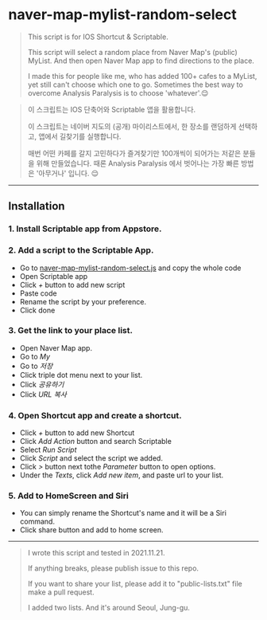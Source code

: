 # naver-map-mylist-random-select

> This script is for IOS Shortcut & Scriptable.
>
> This script will select a random place from Naver Map's (public) MyList. And then open Naver Map app to find directions to the place. 
>
> I made this for people like me, who has added 100+ cafes to a MyList, yet still can't choose which one to go. Sometimes the best way to overcome Analysis Paralysis is to choose 'whatever'.😌


> 이 스크립트는 IOS 단축어와 Scriptable 앱을 활용합니다.
>
> 이 스크립트는 네이버 지도의 (공개) 마이리스트에서, 한 장소를 랜덤하게 선택하고, 앱에서 길찾기를 실행합니다.
>
> 매번 어떤 카페를 갈지 고민하다가 즐겨찾기만 100개씩이 되어가는 저같은 분들을 위해 만들었습니다. 때론 Analysis Paralysis 에서 벗어나는 가장 빠른 방법은 '아무거나' 입니다. 😌

---

## Installation

### 1. Install Scriptable app from Appstore.

### 2. Add a script to the Scriptable App.
- Go to [naver-map-mylist-random-select.js](https://github.com/jan9won/naver-map-mylist-random-select/naver-map-mylist-random-select.js) and copy the whole code
- Open Scriptable app
- Click *+* button to add new script
- Paste code
- Rename the script by your preference.
- Click done

### 3. Get the link to your place list.
- Open Naver Map app.
- Go to *My*
- Go to *저장*
- Click triple dot menu next to your list.
- Click *공유하기*
- Click *URL 복사*

### 4. Open Shortcut app and create a shortcut.
- Click *+* button to add new Shortcut
- Click *Add Action* button and search Scriptable
- Select *Run Script*
- Click *Script* and select the script we added.
- Click *>* button next tothe *Parameter* button to open options.
- Under the *Texts*, click *Add new item*, and paste url to your list.

### 5. Add to HomeScreen and Siri
- You can simply rename the Shortcut's name and it will be a Siri command.
- Click share button and add to home screen.

---

> I wrote this script and tested in 2021.11.21. 
>
> If anything breaks, please publish issue to this repo.
>
> If you want to share your list, please add it to "public-lists.txt" file make a pull request.
>
> I added two lists. And it's around Seoul, Jung-gu.












